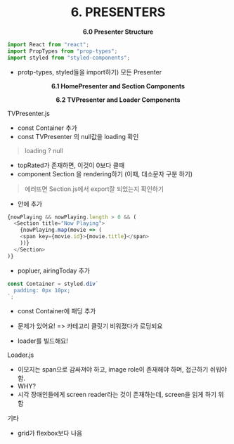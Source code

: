 <h1 align="center">
6. PRESENTERS
</h1> 
<p align="center">
  <strong>6.0 Presenter Structure</strong><br>
</p>

```javascript
import React from "react";
import PropTypes from "prop-types";
import styled from "styled-components";
```
+ protp-types, styled들을 import하기) 모든 Presenter

<p align="center">
  <strong>6.1 HomePresenter and Section Components </strong><br>
</p>

<p align="center">
  <strong>6.2 TVPresenter and Loader Components </strong><br>
</p>

TVPresenter.js
+ const Container 추가
+ const TVPresenter 의 null값을 loading 확인
> loading ? null  
+ topRated가 존재하면, 이것이 0보다 클때
+ component Section 을 rendering하기 (이때, 대소문자 구분 하기)
> 에러뜨면 Section.js에서 export잘 되었는지 확인하기
+  <Container> 안에 추가
```javascript
{nowPlaying && nowPlaying.length > 0 && (
  <Section title="Now Playing">
    {nowPlaying.map(movie => (
    <span key={movie.id}>{movie.title}</span>
    ))}
  </Section>
)}
```
+ popluer, airingToday 추가

```javascript
const Container = styled.div`
  padding: 0px 10px;
`;
```
+ const Container에 패딩 추가

+ 문제가 있어요! => 카테고리 클릿기 비워졌다가 로딩되요
+ loader를 빌드해요!


Loader.js
+ 이모지는 span으로 감싸져야 하고, image role이 존재해야 하며, 접근하기 쉬워야 함.
+ WHY? 
+ 시각 장애인들에게 screen reader라는 것이 존재하는데, screen을 읽게 하기 위함

기타
+ grid가 flexbox보다 나음